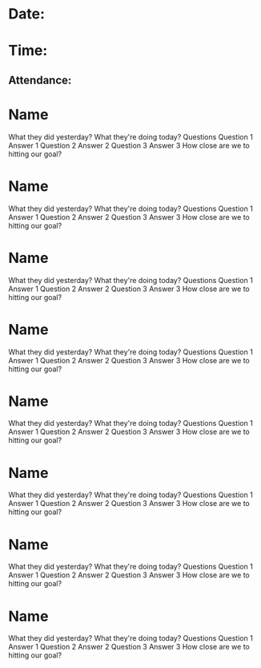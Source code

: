 # Date:
# Time:
## Attendance:

# Name
What they did yesterday?
What they're doing today?
Questions
Question 1
Answer 1 
Question 2
Answer 2 
Question 3
Answer 3 
How close are we to hitting our goal?

# Name
What they did yesterday?
What they're doing today?
Questions
Question 1
Answer 1 
Question 2
Answer 2 
Question 3
Answer 3 
How close are we to hitting our goal?

# Name
What they did yesterday?
What they're doing today?
Questions
Question 1
Answer 1 
Question 2
Answer 2 
Question 3
Answer 3 
How close are we to hitting our goal?

# Name
What they did yesterday?
What they're doing today?
Questions
Question 1
Answer 1 
Question 2
Answer 2 
Question 3
Answer 3 
How close are we to hitting our goal?

# Name
What they did yesterday?
What they're doing today?
Questions
Question 1
Answer 1 
Question 2
Answer 2 
Question 3
Answer 3 
How close are we to hitting our goal?

# Name
What they did yesterday?
What they're doing today?
Questions
Question 1
Answer 1 
Question 2
Answer 2 
Question 3
Answer 3 
How close are we to hitting our goal?

# Name
What they did yesterday?
What they're doing today?
Questions
Question 1
Answer 1 
Question 2
Answer 2 
Question 3
Answer 3 
How close are we to hitting our goal?

# Name
What they did yesterday?
What they're doing today?
Questions
Question 1
Answer 1 
Question 2
Answer 2 
Question 3
Answer 3 
How close are we to hitting our goal?
